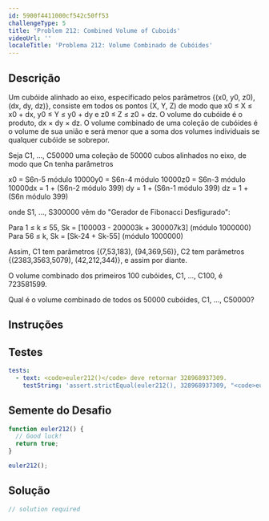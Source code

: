 ```yaml
---
id: 5900f4411000cf542c50ff53
challengeType: 5
title: 'Problem 212: Combined Volume of Cuboids'
videoUrl: ''
localeTitle: 'Problema 212: Volume Combinado de Cubóides'
---
```


## Descrição
<section id="description"> Um cubóide alinhado ao eixo, especificado pelos parâmetros {(x0, y0, z0), (dx, dy, dz)}, consiste em todos os pontos (X, Y, Z) de modo que x0 ≤ X ≤ x0 + dx, y0 ≤ Y ≤ y0 + dy e z0 ≤ Z ≤ z0 + dz. O volume do cubóide é o produto, dx × dy × dz. O volume combinado de uma coleção de cubóides é o volume de sua união e será menor que a soma dos volumes individuais se qualquer cubóide se sobrepor. <p> Seja C1, ..., C50000 uma coleção de 50000 cubos alinhados no eixo, de modo que Cn tenha parâmetros </p><p> x0 = S6n-5 módulo 10000y0 = S6n-4 módulo 10000z0 = S6n-3 módulo 10000dx = 1 + (S6n-2 módulo 399) dy = 1 + (S6n-1 módulo 399) dz = 1 + (S6n módulo 399) </p><p> onde S1, ..., S300000 vêm do &quot;Gerador de Fibonacci Desfigurado&quot;: </p><p> Para 1 ≤ k ≤ 55, Sk = [100003 - 200003k + 300007k3] (módulo 1000000) Para 56 ≤ k, Sk = [Sk-24 + Sk-55] (módulo 1000000) </p><p> Assim, C1 tem parâmetros {(7,53,183), (94,369,56)}, C2 tem parâmetros {(2383,3563,5079), (42,212,344)}, e assim por diante. </p><p> O volume combinado dos primeiros 100 cubóides, C1, ..., C100, é 723581599. </p><p> Qual é o volume combinado de todos os 50000 cubóides, C1, ..., C50000? </p></section>

## Instruções
<section id="instructions">
</section>

## Testes
<section id='tests'>

```yml
tests:
  - text: <code>euler212()</code> deve retornar 328968937309.
    testString: 'assert.strictEqual(euler212(), 328968937309, "<code>euler212()</code> should return 328968937309.");'

```

</section>

## Semente do Desafio
<section id='challengeSeed'>

<div id='js-seed'>

```js
function euler212() {
  // Good luck!
  return true;
}

euler212();

```

</div>



</section>

## Solução
<section id='solution'>

```js
// solution required
```
</section>
